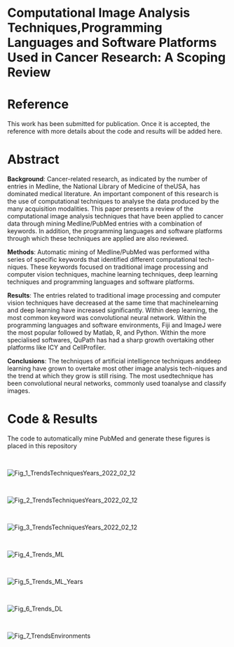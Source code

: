 # Computational Image Analysis Techniques,Programming Languages and Software Platforms Used in Cancer Research: A Scoping Review

# Reference
This work has been submitted for publication. Once it is accepted, the reference with more details about the code and results will be added here.

# Abstract
**Background**: Cancer-related research, as indicated by the number of entries in Medline, the National Library of Medicine of theUSA, has dominated medical literature. An important component of this research is the use of computational techniques to analyse the data produced by the many acquisition modalities. This paper presents a review of the computational image analysis techniques that have been applied to cancer data through mining Medline/PubMed entries with a combination of keywords. In addition, the programming languages and software platforms through which these techniques are applied are also reviewed.

**Methods**: Automatic mining of Medline/PubMed was performed witha series of specific keywords that identified different computational tech-niques. These keywords focused on traditional image processing and computer vision techniques, machine learning techniques, deep learning techniques and programming languages and software platforms.

**Results**: The entries related to traditional image processing and computer vision techniques have decreased at the same time that machinelearning  and  deep  learning  have  increased  significantly.  Within  deep learning, the most common keyword was convolutional neural network. Within the programming languages and software environments, Fiji and ImageJ  were  the  most  popular  followed  by  Matlab,  R,  and  Python. Within the more specialised softwares, QuPath has had a sharp growth overtaking other platforms like ICY and CellProfiler. 

**Conclusions**:  The  techniques  of  artificial  intelligence  techniques  anddeep  learning  have  grown  to  overtake  most  other  image  analysis  tech-niques and the trend at which they grow is still rising. The most usedtechnique  has  been  convolutional  neural  networks,  commonly  used  toanalyse and classify images.


# Code & Results
The code to automatically mine PubMed and generate these figures is placed in this repository

<br />

![Fig_1_TrendsTechniquesYears_2022_02_12](https://user-images.githubusercontent.com/90700104/156756755-3e011d17-e5ea-410a-a0e1-456df2c28747.png)


<br />

![Fig_2_TrendsTechniquesYears_2022_02_12](https://user-images.githubusercontent.com/90700104/156756782-a82c6293-32ce-4ceb-869c-813eccf250c4.png)


<br />

![Fig_3_TrendsTechniquesYears_2022_02_12](https://user-images.githubusercontent.com/90700104/156756808-317ab2cd-b8fb-4517-9e7e-ea0d117e71a9.png)


<br />

![Fig_4_Trends_ML](https://user-images.githubusercontent.com/90700104/156756821-fbee88e5-b700-43a1-8f6b-378703dd97bb.png)


<br />

![Fig_5_Trends_ML_Years](https://user-images.githubusercontent.com/90700104/156756825-2a80618a-b33b-4b97-8862-fd86c5c20d62.png)


<br />

![Fig_6_Trends_DL](https://user-images.githubusercontent.com/90700104/156756845-7157ed69-f31d-4537-a01c-da83566aa2ff.png)


<br />

![Fig_7_TrendsEnvironments](https://user-images.githubusercontent.com/90700104/156756852-74202fae-c262-464f-8606-d3a7a120ea09.png)


<br />

